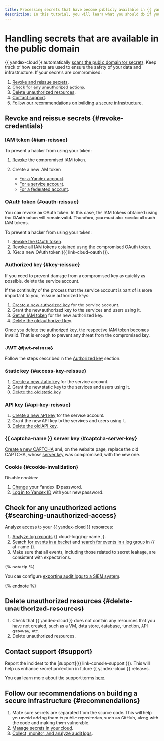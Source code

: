 ```yaml
---
title: Processing secrets that have become publicly available in {{ yandex-cloud }}
description: In this tutorial, you will learn what you should do if your secrets leaked to the public domain.
---
```


# Handling secrets that are available in the public domain

{{ yandex-cloud }} automatically [scans the public domain for secrets](../../security/operations/search-secrets.md). Keep track of how secrets are used to ensure the safety of your data and infrastructure. If your secrets are compromised:

1. [Revoke and reissue secrets](#revoke-credentials).
1. [Check for any unauthorized actions](#searching-unauthorized-access).
1. [Delete unauthorized resources](#delete-unauthorized-resources).
1. [Contact support](#support).
1. [Follow our recommendations on building a secure infrastructure](#recommendations).

## Revoke and reissue secrets {#revoke-credentials}

### IAM token {#iam-reissue}

To prevent a hacker from using your token:

1. [Revoke](./iam-token/revoke-iam-token.md) the compromised IAM token.
1. Create a new IAM token.

    * [For a Yandex account](iam-token/create.md).
    * [For a service account](iam-token/create-for-sa.md).
    * [For a federated account](iam-token/create-for-federation.md).

### OAuth token {#oauth-reissue}

You can revoke an OAuth token. In this case, the IAM tokens obtained using the OAuth token will remain valid. Therefore, you must also revoke all such IAM tokens.

To prevent a hacker from using your token:

1. [Revoke the OAuth token](https://yandex.com/dev/oauth/doc/dg/reference/token-invalidate.html).
1. [Revoke](./iam-token/revoke-iam-token.md) all IAM tokens obtained using the compromised OAuth token.
1. [Get a new OAuth token]({{ link-cloud-oauth }}).

### Authorized key {#key-reissue}

If you need to prevent damage from a compromised key as quickly as possible, [delete](sa/delete.md) the service account.

If the continuity of the process that the service account is part of is more important to you, reissue authorized keys:

1. [Create a new authorized key](authorized-key/create.md) for the service account.
1. Grant the new authorized key to the services and users using it.
1. [Get an IAM token](../../iam/operations/iam-token/create-for-sa.md) for the new authorized key.
1. [Delete the old authorized key](./authorized-key/delete.md).

Once you delete the authorized key, the respective IAM token becomes invalid. That is enough to prevent any threat from the compromised key.

### JWT {#jwt-reissue}

Follow the steps described in the [Authorized key](#key-reissue) section.

### Static key {#access-key-reissue}

1. [Create a new static key](sa/create-access-key.md) for the service account.
1. Grant the new static key to the services and users using it.
1. [Delete the old static key](sa/delete-access-key.md).

### API key {#api-key-reissue}

1. [Create a new API key](api-key/create.md) for the service account.
1. Grant the new API key to the services and users using it.
1. [Delete the old API key](./api-key/delete.md).

### {{ captcha-name }} server key {#captcha-server-key}

[Create a new CAPTCHA](../../smartcaptcha/quickstart.md#creat-captcha) and, on the website page, replace the old CAPTCHA, whose [server key](../../smartcaptcha/concepts/keys.md) was compromised, with the new one.

### Cookie {#cookie-invalidation}

Disable cookies:

1. [Change](https://yandex.com/support/id/profile.html) your Yandex ID password. 
1. [Log in to Yandex ID](https://passport.yandex.com/) with your new password.

## Check for any unauthorized actions {#searching-unauthorized-access}

Analyze access to your {{ yandex-cloud }} resources:

1. [Analyze log records](../../logging/operations/read-logs.md) {{ cloud-logging-name }}.
1. [Search for events in a bucket](../../audit-trails/tutorials/search-bucket.md) and [search for events in a log group](../../audit-trails/tutorials/search-cloud-logging.md) in {{ at-name }}.
1. Make sure that all events, including those related to secret leakage, are consistent with expectations.

{% note tip %}

You can configure [exporting audit logs to a SIEM system](../../audit-trails/concepts/export-siem.md).

{% endnote %}

## Delete unauthorized resources {#delete-unauthorized-resources}

1. Check that {{ yandex-cloud }} does not contain any resources that you have not created, such as a VM, data store, database, function, API gateway, etc.
1. Delete unauthorized resources.

## Contact support {#support}

Report the incident to the [support]({{ link-console-support }}). This will help us enhance secret protection in future {{ yandex-cloud }} releases.

You can learn more about the support terms [here](../../support/overview.md).

## Follow our recommendations on building a secure infrastructure {#recommendations}

1. Make sure secrets are separated from the source code. This will help you avoid adding them to public repositories, such as GitHub, along with the code and making them vulnerable.
1. [Manage secrets in your cloud](../../security/standard/encryption.md).
1. [Collect, monitor, and analyze audit logs](../../security/standard/audit-logs.md).
